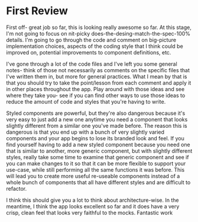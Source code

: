 # First Review

First off- great job so far, this is looking really awesome so far. At this stage, I'm not going to focus on nit-picky does-the-desing-match-the-spec-100% details. I'm going to go through the code and comment on big-picture implementation choices, aspects of the coding style that I think could be improved on, potential improvements to component definitions, etc.

I've gone through a lot of the code files and I've left you some general notes- think of those not necessarily as comments on the specific files that I've written them in, but more for general practices. What I mean by that is that you should try to take the point/lesson from each comment and apply it in other places throughout the app. Play around with those ideas and see where they take you- see if you can find other ways to use those ideas to reduce the amount of code and styles that you're having to write.

Styled components are powerful, but they're also dangerous because it's very easy to just add a new one anytime you need a component that looks slightly different from a similar one you've made before. The reason this is dangerous is that you end up with a bunch of very slightly varied components and your app begins to lose its branded look and feel. If you find yourself having to add a new styled component because you need one that is similar to another, more generic component, but with slightly different styles, really take some time to examine that generic component and see if you can make changes to it so that it can be more flexible to support your use-case, while still performing all the same functions it was before. This will lead you to create more useful re-useable components instead of a whole bunch of components that all have different styles and are difficult to refactor.

I think this should give you a lot to think about architecture-wise. In the meantime, I think the app looks excellent so far and it does have a very crisp, clean feel that looks very faithful to the mocks. Fantastic work

